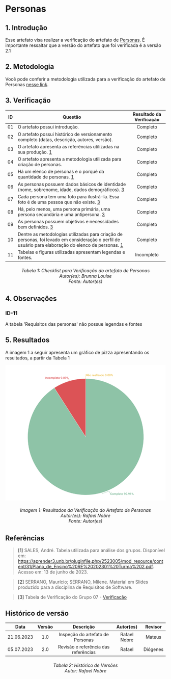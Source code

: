 # Personas

## 1. Introdução
Esse artefato visa realizar a verificação do artefato de [Personas](https://requisitos-de-software.github.io/2023.1-Twitch/elicitacao/personas/). É importante ressaltar que a versão do artefato que foi verificada é a versão 2.1

## 2. Metodologia
Você pode conferir a metodologia utilizada para a verificação do artefato de Personas [nesse link](../planejamento/#2-metodologia).

## 3. Verificação

| ID |Questão| Resultado da Verificação |
| :---: | --- | :---: |
| 01 | O artefato possui introdução.  | Completo |
| 02 | O artefato possui histórico de versionamento completo (datas, descrição, autores, versão).  | Completo |
| 03 |  O artefato apresenta as referências utilizadas na sua produção. [1](#1) | Completo |
| 04 | O artefato apresenta a metodologia utilizada para criação de personas.  | Completo |
| 05 |  Há um elenco de personas e o porquê da quantidade de personas. [1](#1) | Completo |
| 06 |  As personas possuem dados básicos de identidade (nome, sobrenome, idade, dados demográficos).  [3](#3) | Completo |
| 07 |  Cada persona tem uma foto para ilustrá-la. Essa foto é de uma pessoa que não existe.  [3](#3) | Completo |
| 08 | Há, pelo menos, uma persona primária, uma persona secundária e uma antipersona.  [3](#3)| Completo |
| 09 |  As personas possuem objetivos e necessidades bem definidos. [3](#3) | Completo |
| 10 |  Dentre as metodologias utilizadas para criação de personas, foi levado em consideração o perfil de usuário para elaboração do elenco de personas. [1](#1)| Completo |
| 11 | Tabelas e figuras utilizadas apresentam legendas e fontes.  | Incompleto|

<h6 align = "center"> Tabela 1: Checklist para Verificação do artefato de Personas
<br> Autor(es): Brunna Louise
<br>Fonte: Autor(es)</h6>

## 4. Observações

### ID-11
A tabela 'Requisitos das personas' não possue legendas e fontes

## 5. Resultados
A imagem 1 a seguir apresenta um gráfico de pizza apresentando os resultados, a partir da Tabela 1

![Resultados 100](./imagens/resultado_personas.png)
<h6 align = "center"> Imagem 1: Resultados da Verificação do Artefato de Personas
<br> Autor(es): Rafael Nobre
<br>Fonte: Autor(es)</h6>

## Referências

> <a id="1">[1]</a> SALES, André. Tabela utilizada para análise dos grupos. Disponível em: https://aprender3.unb.br/pluginfile.php/2523005/mod_resource/content/31/Plano_de_Ensino%20RE%20202301%20Turma%202.pdf. Acesso em: 13 de junho de 2023.

> <a id="2">[2]</a> SERRANO, Maurício; SERRANO, Milene. Material em Slides produzido para a disciplina de Requisitos de Software.

> <a id="3">[3]</a> Tabela de Verificação do Grupo 07 - [Verificação](https://requisitos-de-software.github.io/2023.1-Petz/analise/teste/personas/)

## Histórico de versão
|    Data    | Versão | Descrição                                                                      | Autor(es)  | Revisor  |
| :--------: | :----: | :----------------------------------------------------------------------------: | :--------: | :------: |
| 21.06.2023 | 1.0    | Inspeção do artefato de Personas|   Rafael Nobre   | Mateus |
| 05.07.2023 | 2.0    | Revisão e referência das referências |   Rafael   | Diógenes  |


<h6 align = "center"> Tabela 2: Histórico de Versões
<br> Autor: Rafael Nobre</h6>
